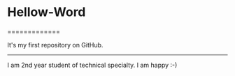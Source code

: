 # Hellow-Word
=============

It's my first repository on GitHub.
___________________________________
I am 2nd year student of technical specialty.
I am happy :-)

